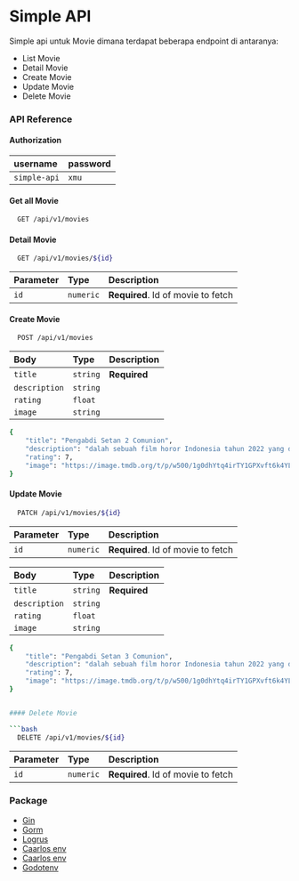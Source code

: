 
# Simple API

Simple api untuk Movie dimana terdapat beberapa endpoint di antaranya:

- List Movie
- Detail Movie
- Create Movie
- Update Movie
- Delete Movie

### API Reference

#### Authorization
|   username   |  password  |
|  :---------  | :--------- |
| `simple-api` |    `xmu`   |

#### Get all Movie

```bash
  GET /api/v1/movies
```

#### Detail Movie

```bash
  GET /api/v1/movies/${id}
```

| Parameter | Type     | Description                         |
| :-------- | :------- | :---------------------------------- |
| `id`      | `numeric` | **Required**. Id of movie to fetch |

#### Create Movie

```bash
  POST /api/v1/movies
```

|    Body       | Type     | Description   |
|  :-------     | :------- | :------------ |
| `title`       | `string` | **Required**  |
| `description` | `string` |               |
| `rating`      | `float`  |               |
| `image`       | `string` |               |

```bash
{
    "title": "Pengabdi Setan 2 Comunion",
    "description": "dalah sebuah film horor Indonesia tahun 2022 yang disutradarai dan ditulis oleh Joko Anwar sebagai sekuel dari film tahun 2017, Pengabdi Setan",
    "rating": 7,
    "image": "https://image.tmdb.org/t/p/w500/1g0dhYtq4irTY1GPXvft6k4YLjm.jpg"
}
```

#### Update Movie

```bash
  PATCH /api/v1/movies/${id}
```
| Parameter | Type     | Description                         |
| :-------- | :------- | :---------------------------------- |
| `id`      | `numeric` | **Required**. Id of movie to fetch |

|    Body       | Type     | Description   |
|  :-------     | :------- | :------------ |
| `title`       | `string` | **Required**  |
| `description` | `string` |               |
| `rating`      | `float`  |               |
| `image`       | `string` |               |

```bash
{
    "title": "Pengabdi Setan 3 Comunion",
    "description": "dalah sebuah film horor Indonesia tahun 2022 yang disutradarai dan ditulis oleh Joko Anwar sebagai sekuel dari film tahun 2017, Pengabdi Setan",
    "rating": 7,
    "image": "https://image.tmdb.org/t/p/w500/1g0dhYtq4irTY1GPXvft6k4YLjm.jpg"
}


#### Delete Movie

```bash
  DELETE /api/v1/movies/${id}
```

| Parameter | Type     | Description                         |
| :-------- | :------- | :---------------------------------- |
| `id`      | `numeric` | **Required**. Id of movie to fetch |

### Package

 - [Gin](https://github.com/gin-gonic/gin)
 - [Gorm](https://gorm.io/)
 - [Logrus](https://github.com/sirupsen/logrus)
 - [Caarlos env](https://github.com/caarlos0/env)
 - [Caarlos env](https://github.com/caarlos0/env)
 - [Godotenv](github.com/joho/godotenv)